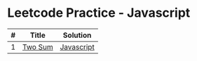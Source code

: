 # Leetcode Practice - Javascript


| # | Title | Solution |
| --- | --- | --- |
| 1 | [Two Sum](https://leetcode.com/problems/two-sum/) | [Javascript](https://github.com/wang790222/Leetcode_Practice/blob/master/solution/1_Two%20Sum.js) |
